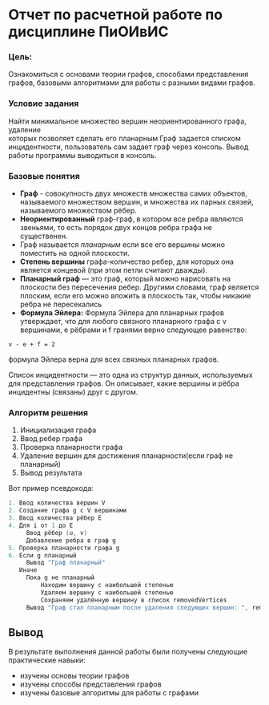 # Отчет по расчетной работе по дисциплине ПиОИвИС

### Цель:
Ознакомиться с  основами теории графов, способами представления графов, базовыми алгоритмами для работы с разными видами графов.
### Условие задания
Найти минимальное множество вершин неориентированного графа, удаление  
которых позволяет сделать его планарным
Граф задается списком инцидентности, пользователь сам задает граф через консоль.
Вывод работы программы выводиться в консоль.
### Базовые понятия 
- **Граф** - совокупность двух множеств множества самих объектов, называемого множеством вершин, и множества их парных связей, называемого множеством рёбер.
- **Неориентированный** граф-граф, в котором все ребра являются звеньями, то есть порядок двух концов ребра графа не существенен.
- Граф называется *планарным* если все его вершины можно поместить  на одной плоскости.
- **Степень вершины** графа-количество ребер, для которых она является концевой (при этом петли считают дважды).
- **Планарный граф** — это граф, который можно нарисовать на плоскости без пересечения ребер. Другими словами, граф является плоским, если его можно вложить в плоскость так, чтобы никакие ребра не пересекались
- **Формула Эйлера:**
   Формула Эйлера для планарных графов утверждает, что для любого связного планарного графа с v вершинами, e рёбрами и f гранями верно следующее равенство:

```
v - e + f = 2
```
формула Эйлера верна для всех связных планарных графов.

Список инцидентности — это одна из структур данных, используемых для представления графов. Он описывает, какие вершины и рёбра инцидентны (связаны) друг с другом.

### Алгоритм решения

1. Инициализация графа
2. Ввод ребер графа
3. Проверка планарности графа
4. Удаление вершин для достижения планарности(если граф не планарный)
5. Вывод результата

Вот пример псевдокода:
~~~c++
1. Ввод количества вершин V
2. Создание графа g с V вершинами
3. Ввод количества рёбер E
4. Для i от 1 до E
     Ввод рёбер (u, v)
     Добавление ребра в граф g
5. Проверка планарности графа g
6. Если g планарный
     Вывод "Граф планарный"
   Иначе
     Пока g не планарный
         Находим вершину с наибольшей степенью
         Удаляем вершину с наибольшей степенью
         Сохраняем удалённую вершину в список removedVertices
     Вывод "Граф стал планарным после удаления следующих вершин: ", removedVertices
~~~
## Вывод

В результате выполнения данной работы были получены следующие практические навыки:
- изучены основы теории графов
- изучены способы представления графов
- изучены базовые алгоритмы для работы с графами
